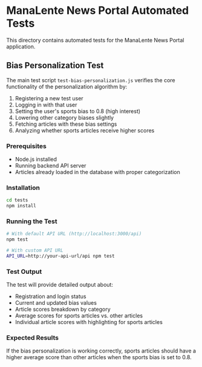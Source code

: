 # ManaLente News Portal Automated Tests

This directory contains automated tests for the ManaLente News Portal application.

## Bias Personalization Test

The main test script `test-bias-personalization.js` verifies the core functionality of the personalization algorithm by:

1. Registering a new test user
2. Logging in with that user
3. Setting the user's sports bias to 0.8 (high interest)
4. Lowering other category biases slightly
5. Fetching articles with these bias settings
6. Analyzing whether sports articles receive higher scores

### Prerequisites

- Node.js installed
- Running backend API server
- Articles already loaded in the database with proper categorization

### Installation

```bash
cd tests
npm install
```

### Running the Test

```bash
# With default API URL (http://localhost:3000/api)
npm test

# With custom API URL
API_URL=http://your-api-url/api npm test
```

### Test Output

The test will provide detailed output about:
- Registration and login status
- Current and updated bias values
- Article scores breakdown by category
- Average scores for sports articles vs. other articles
- Individual article scores with highlighting for sports articles

### Expected Results

If the bias personalization is working correctly, sports articles should have a higher average score than other articles when the sports bias is set to 0.8.
